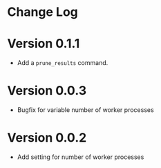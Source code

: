 # Change Log

# Version 0.1.1

- Add a ``prune_results`` command.

# Version 0.0.3

- Bugfix for variable number of worker processes

# Version 0.0.2

- Add setting for number of worker processes
